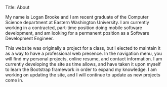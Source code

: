 Title: About

 My name is Logan Brooke and I am recent graduate of the Computer Science department at Eastern Washington University.
 I am currently working in a contracted, part-time position doing mobile software development, 
 and am looking for a permanent position as a Software Development Engineer.

 This website was originally a project for a class, but I elected to maintain it as a way to have a professional web presence. In the navigation menu, you will find my personal projects, online resume, and contact information. I am currently developing the site as time allows, and have taken it upon myself to learn the Bootstrap framework in order to expand my knowledge. I am working on updating the site, and I will continue to update as new projects come in.

